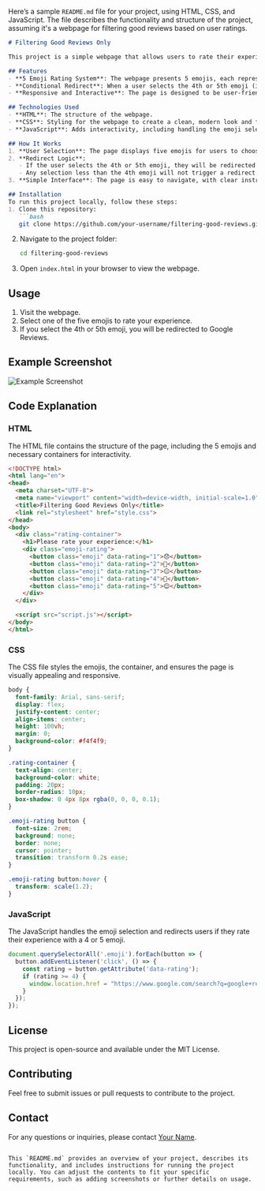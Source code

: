 Here’s a sample `README.md` file for your project, using HTML, CSS, and JavaScript. The file describes the functionality and structure of the project, assuming it's a webpage for filtering good reviews based on user ratings.

```markdown
# Filtering Good Reviews Only

This project is a simple webpage that allows users to rate their experience using a 5-emoji rating system. Based on the user's selected rating, the page either shows feedback or redirects them to Google reviews.

## Features
- **5 Emoji Rating System**: The webpage presents 5 emojis, each representing a different level of satisfaction, ranging from a poor review to a great one.
- **Conditional Redirect**: When a user selects the 4th or 5th emoji (indicating a good review), the page redirects them to Google Reviews for further feedback.
- **Responsive and Interactive**: The page is designed to be user-friendly, with a simple interface and responsive layout.

## Technologies Used
- **HTML**: The structure of the webpage.
- **CSS**: Styling for the webpage to create a clean, modern look and feel.
- **JavaScript**: Adds interactivity, including handling the emoji selection and the conditional redirect.

## How It Works
1. **User Selection**: The page displays five emojis for users to choose from. Each emoji represents a different level of satisfaction (1 being the worst and 5 being the best).
2. **Redirect Logic**: 
   - If the user selects the 4th or 5th emoji, they will be redirected to Google Reviews for more detailed feedback.
   - Any selection less than the 4th emoji will not trigger a redirect.
3. **Simple Interface**: The page is easy to navigate, with clear instructions on how to rate.

## Installation
To run this project locally, follow these steps:
1. Clone this repository:
   ```bash
   git clone https://github.com/your-username/filtering-good-reviews.git
   ```
2. Navigate to the project folder:
   ```bash
   cd filtering-good-reviews
   ```
3. Open `index.html` in your browser to view the webpage.

## Usage
1. Visit the webpage.
2. Select one of the five emojis to rate your experience.
3. If you select the 4th or 5th emoji, you will be redirected to Google Reviews.

## Example Screenshot
![Example Screenshot](link-to-screenshot.png)

## Code Explanation

### HTML
The HTML file contains the structure of the page, including the 5 emojis and necessary containers for interactivity.

```html
<!DOCTYPE html>
<html lang="en">
<head>
  <meta charset="UTF-8">
  <meta name="viewport" content="width=device-width, initial-scale=1.0">
  <title>Filtering Good Reviews Only</title>
  <link rel="stylesheet" href="style.css">
</head>
<body>
  <div class="rating-container">
    <h1>Please rate your experience:</h1>
    <div class="emoji-rating">
      <button class="emoji" data-rating="1">😞</button>
      <button class="emoji" data-rating="2">🙁</button>
      <button class="emoji" data-rating="3">😐</button>
      <button class="emoji" data-rating="4">🙂</button>
      <button class="emoji" data-rating="5">😊</button>
    </div>
  </div>

  <script src="script.js"></script>
</body>
</html>
```

### CSS
The CSS file styles the emojis, the container, and ensures the page is visually appealing and responsive.

```css
body {
  font-family: Arial, sans-serif;
  display: flex;
  justify-content: center;
  align-items: center;
  height: 100vh;
  margin: 0;
  background-color: #f4f4f9;
}

.rating-container {
  text-align: center;
  background-color: white;
  padding: 20px;
  border-radius: 10px;
  box-shadow: 0 4px 8px rgba(0, 0, 0, 0.1);
}

.emoji-rating button {
  font-size: 2rem;
  background: none;
  border: none;
  cursor: pointer;
  transition: transform 0.2s ease;
}

.emoji-rating button:hover {
  transform: scale(1.2);
}
```

### JavaScript
The JavaScript handles the emoji selection and redirects users if they rate their experience with a 4 or 5 emoji.

```javascript
document.querySelectorAll('.emoji').forEach(button => {
  button.addEventListener('click', () => {
    const rating = button.getAttribute('data-rating');
    if (rating >= 4) {
      window.location.href = "https://www.google.com/search?q=google+reviews"; // replace with actual Google review link
    }
  });
});
```

## License
This project is open-source and available under the MIT License.

## Contributing
Feel free to submit issues or pull requests to contribute to the project.

## Contact
For any questions or inquiries, please contact [Your Name](mailto:your.email@example.com).

```

This `README.md` provides an overview of your project, describes its functionality, and includes instructions for running the project locally. You can adjust the contents to fit your specific requirements, such as adding screenshots or further details on usage.
